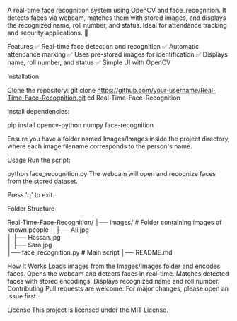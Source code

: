 A real-time face recognition system using OpenCV and face_recognition. It detects faces via webcam, matches them with stored images, and displays the recognized name, roll number, and status. Ideal for attendance tracking and security applications. 🚀

Features
✅ Real-time face detection and recognition
✅ Automatic attendance marking
✅ Uses pre-stored images for identification
✅ Displays name, roll number, and status
✅ Simple UI with OpenCV

Installation

Clone the repository:
git clone https://github.com/your-username/Real-Time-Face-Recognition.git
cd Real-Time-Face-Recognition

Install dependencies:

pip install opencv-python numpy face-recognition

Ensure you have a folder named Images/Images inside the project directory, where each image filename corresponds to the person's name.

Usage
Run the script:

python face_recognition.py
The webcam will open and recognize faces from the stored dataset.

Press 'q' to exit.

Folder Structure

Real-Time-Face-Recognition/
│── Images/               # Folder containing images of known people
│   ├── Ali.jpg  
│   ├── Hassan.jpg  
│   ├── Sara.jpg  
│── face_recognition.py   # Main script
│── README.md  


How It Works
Loads images from the Images/Images folder and encodes faces.
Opens the webcam and detects faces in real-time.
Matches detected faces with stored encodings.
Displays recognized name and roll number.
Contributing
Pull requests are welcome. For major changes, please open an issue first.

License
This project is licensed under the MIT License.

